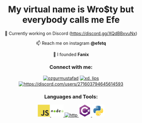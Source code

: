 <div align="center">
    <h1>My virtual name is Wro$ty but everybody calls me Efe</h1>
  
  
  🔭 Currently working on Discord (https://discord.gg/XQdBBxvuNx)
  
  📫 Reach me on instagram **@efetq**

  🤗 I founded  **Fanix**
  
  <h3 align="center">Connect with me:</h3>
  <p align="center">
  <a href="https://instagram.com/efetq" target="blank"><img align="center" src="https://raw.githubusercontent.com/rahuldkjain/github-profile-readme-generator/master/src/images/icons/Social/instagram.svg" alt="ozgurmustafad" height="30" width="40" /></a>
  <a href="https://www.youtube.com/@wrostyy" target="blank"><img align="center" src="https://raw.githubusercontent.com/rahuldkjain/github-profile-readme-generator/master/src/images/icons/Social/youtube.svg" alt="xd. lips" height="30" width="40" /></a>
  <a href="https://discord.com/users/681082834714099722" target="blank"><img align="center" src="https://raw.githubusercontent.com/rahuldkjain/github-profile-readme-generator/master/src/images/icons/Social/discord.svg" alt="https://discord.com/users/271603794645614593" height="30" width="40" /></a>
  </p>
  
  <h3 align="center">Languages and Tools:</h3>
  <p align="center">  <a href="https://developer.mozilla.org/en-US/docs/Web/JavaScript" target="_blank" rel="noreferrer"> <img src="https://raw.githubusercontent.com/devicons/devicon/master/icons/javascript/javascript-original.svg" alt="javascript" width="40" height="40"/>  </a>
<a href="https://nodejs.org" target="_blank" rel="noreferrer"> <img src="https://raw.githubusercontent.com/devicons/devicon/master/icons/nodejs/nodejs-original-wordmark.svg" alt="nodejs" width="40" height="40"/> <a> 
<a href="https://developer.mozilla.org/en-US/docs/Web/http" target="_blank" rel="noreferrer"> <img src="https://gist.githubusercontent.com/tracend/3798496/raw/640a549782e952bdbe31fbb41f819fa96240de42/HTML5_SF.svg" alt="http" width="40" height="40"/> </a> 
<a href="https://www.w3schools.com/cs/index.php" target="_blank" rel="noreferrer"> <img src="https://raw.githubusercontent.com/devicons/devicon/master/icons/csharp/csharp-original.svg" alt="http" width="40" height="40"/> </a> 
<a href="https://www.python.org" target="_blank" rel="noreferrer"> <img src="https://raw.githubusercontent.com/devicons/devicon/master/icons/python/python-original.svg" alt="python" width="40" height="40"/> </a> 
